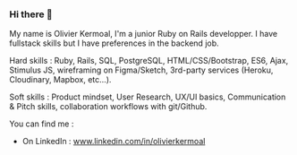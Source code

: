 ### Hi there 👋

My name is Olivier Kermoal, I'm a junior Ruby on Rails developper. I have fullstack skills but I have preferences in the backend job.

Hard skills : Ruby, Rails, SQL, PostgreSQL, HTML/CSS/Bootstrap, ES6, Ajax, Stimulus JS, wireframing on Figma/Sketch, 3rd-party services (Heroku, Cloudinary, Mapbox, etc…).

Soft skills : Product mindset, User Research, UX/UI basics, Communication & Pitch skills, collaboration workflows with git/Github.

You can find me :
- On LinkedIn : www.linkedin.com/in/olivierkermoal
